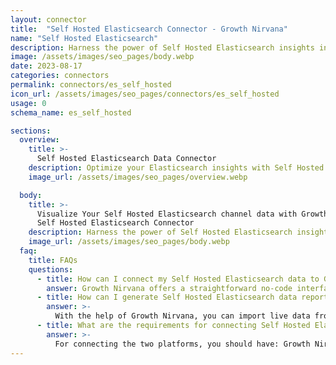 ```yaml
---
layout: connector
title:  "Self Hosted Elasticsearch Connector - Growth Nirvana"
name: "Self Hosted Elasticsearch"
description: Harness the power of Self Hosted Elasticsearch insights integrated into Looker Studio for strategic search optimization decisions.
image: /assets/images/seo_pages/body.webp
date: 2023-08-17
categories: connectors
permalink: connectors/es_self_hosted
icon_url: /assets/images/seo_pages/connectors/es_self_hosted
usage: 0
schema_name: es_self_hosted

sections:
  overview:
    title: >-
      Self Hosted Elasticsearch Data Connector
    description: Optimize your Elasticsearch insights with Self Hosted Elasticsearch integration. Seamlessly merge Elasticsearch data with Looker Studio's analytical capabilities, unlocking insights that drive search performance strategies, data indexing, and operational excellence.
    image_url: /assets/images/seo_pages/overview.webp

  body:
    title: >-
      Visualize Your Self Hosted Elasticsearch channel data with Growth Nirvana's
      Self Hosted Elasticsearch Connector
    description: Harness the power of Self Hosted Elasticsearch insights integrated into Looker Studio for strategic search optimization decisions.
    image_url: /assets/images/seo_pages/body.webp
  faq:
    title: FAQs
    questions:
      - title: How can I connect my Self Hosted Elasticsearch data to Google Data Studio/Looker Studio?
        answer: Growth Nirvana offers a straightforward no-code interface to connect to Self Hosted Elasticsearch data sources.
      - title: How can I generate Self Hosted Elasticsearch data reports in Looker Studio?
        answer: >-
          With the help of Growth Nirvana, you can import live data from Self Hosted Elasticsearch into Looker Studio. These data can be viewed in charts, tables, and dashboards to generate branded reports that can be shared instantly.
      - title: What are the requirements for connecting Self Hosted Elasticsearch and Looker Studio?
        answer: >-
          For connecting the two platforms, you should have: Growth Nirvana Account and Self Hosted Elasticsearch Ads Account
---
```


